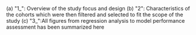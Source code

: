 (a) "1_": Overview of the study focus and design 
(b) "2": Characteristics of the cohorts which were then filtered and selected to fit the scope of the study
(c) "3_":All figures from regression analysis to model performance assessment has been summarized here
